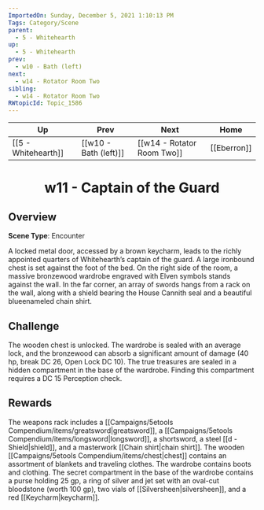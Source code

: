 ```yaml
---
ImportedOn: Sunday, December 5, 2021 1:10:13 PM
Tags: Category/Scene
parent:
  - 5 - Whitehearth
up:
  - 5 - Whitehearth
prev:
  - w10 - Bath (left)
next:
  - w14 - Rotator Room Two
sibling:
  - w14 - Rotator Room Two
RWtopicId: Topic_1586
---
```


| Up | Prev | Next | Home |
|----|------|------|------|
| [[5 - Whitehearth]] | [[w10 - Bath (left)]] | [[w14 - Rotator Room Two]] | [[Eberron]] |

# <center>w11 - Captain of the Guard</center>

## Overview

**Scene Type**: Encounter

A locked metal door, accessed by a brown keycharm, leads to the richly appointed quarters of Whitehearth’s captain of the guard. A large ironbound chest is set against the foot of the bed. On the right side of the room, a massive bronzewood wardrobe engraved with Elven symbols stands against the wall. In the far corner, an array of swords hangs from a rack on the wall, along with a shield bearing the House Cannith seal and a beautiful blueenameled chain shirt.

## Challenge

The wooden chest is unlocked. The wardrobe is sealed with an average lock, and the bronzewood can absorb a significant amount of damage (40 hp, break DC 26, Open Lock DC 10). The true treasures are sealed in a hidden compartment in the base of the wardrobe. Finding this compartment requires a DC 15 Perception check.

## Rewards

The weapons rack includes a [[Campaigns/5etools Compendium/items/greatsword|greatsword]], a [[Campaigns/5etools Compendium/items/longsword|longsword]], a shortsword, a steel [[d - Shield|shield]], and a masterwork [[Chain shirt|chain shirt]]. The wooden [[Campaigns/5etools Compendium/items/chest|chest]] contains an assortment of blankets and traveling clothes. The wardrobe contains boots and clothing. The secret compartment in the base of the wardrobe contains a purse holding 25 gp, a ring of silver and jet set with an oval-cut bloodstone (worth 100 gp), two vials of [[Silversheen|silversheen]], and a red [[Keycharm|keycharm]].
